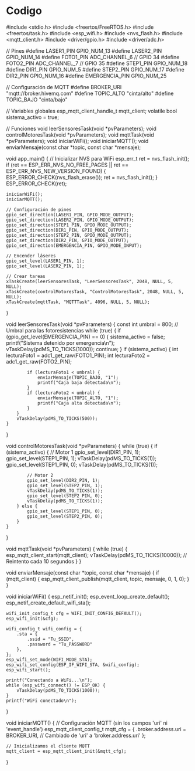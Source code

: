 # Codigo

#include <stdio.h>
#include <freertos/FreeRTOS.h>
#include <freertos/task.h>
#include <esp_wifi.h>
#include <nvs_flash.h>
#include <mqtt_client.h>
#include <driver/gpio.h>
#include <driver/adc.h>

// Pines
#define LASER1_PIN GPIO_NUM_13
#define LASER2_PIN GPIO_NUM_14
#define FOTO1_PIN ADC_CHANNEL_6  // GPIO 34
#define FOTO2_PIN ADC_CHANNEL_7  // GPIO 35
#define STEP1_PIN GPIO_NUM_18
#define DIR1_PIN GPIO_NUM_5
#define STEP2_PIN GPIO_NUM_17
#define DIR2_PIN GPIO_NUM_16
#define EMERGENCIA_PIN GPIO_NUM_25

// Configuración de MQTT
#define BROKER_URI "mqtt://broker.hivemq.com"
#define TOPIC_ALTO "cinta/alto"
#define TOPIC_BAJO "cinta/bajo"

// Variables globales
esp_mqtt_client_handle_t mqtt_client;
volatile bool sistema_activo = true;

// Funciones
void leerSensoresTask(void *pvParameters);
void controlMotoresTask(void *pvParameters);
void mqttTask(void *pvParameters);
void iniciarWiFi();
void iniciarMQTT();
void enviarMensaje(const char *topic, const char *mensaje);

void app_main() {
    // Inicializar NVS para WiFi
    esp_err_t ret = nvs_flash_init();
    if (ret == ESP_ERR_NVS_NO_FREE_PAGES || ret == ESP_ERR_NVS_NEW_VERSION_FOUND) {
        ESP_ERROR_CHECK(nvs_flash_erase());
        ret = nvs_flash_init();
    }
    ESP_ERROR_CHECK(ret);

    iniciarWiFi();
    iniciarMQTT();

    // Configuración de pines
    gpio_set_direction(LASER1_PIN, GPIO_MODE_OUTPUT);
    gpio_set_direction(LASER2_PIN, GPIO_MODE_OUTPUT);
    gpio_set_direction(STEP1_PIN, GPIO_MODE_OUTPUT);
    gpio_set_direction(DIR1_PIN, GPIO_MODE_OUTPUT);
    gpio_set_direction(STEP2_PIN, GPIO_MODE_OUTPUT);
    gpio_set_direction(DIR2_PIN, GPIO_MODE_OUTPUT);
    gpio_set_direction(EMERGENCIA_PIN, GPIO_MODE_INPUT);

    // Encender láseres
    gpio_set_level(LASER1_PIN, 1);
    gpio_set_level(LASER2_PIN, 1);

    // Crear tareas
    xTaskCreate(leerSensoresTask, "LeerSensoresTask", 2048, NULL, 5, NULL);
    xTaskCreate(controlMotoresTask, "ControlMotoresTask", 2048, NULL, 5, NULL);
    xTaskCreate(mqttTask, "MQTTTask", 4096, NULL, 5, NULL);
}

void leerSensoresTask(void *pvParameters) {
    const int umbral = 800;  // Umbral para las fotoresistencias
    while (true) {
        if (gpio_get_level(EMERGENCIA_PIN) == 0) {
            sistema_activo = false;
            printf("Sistema detenido por emergencia\n");
            vTaskDelay(pdMS_TO_TICKS(1000));
            continue;
        }
        if (sistema_activo) {
            int lecturaFoto1 = adc1_get_raw(FOTO1_PIN);
            int lecturaFoto2 = adc1_get_raw(FOTO2_PIN);

            if (lecturaFoto1 < umbral) {
                enviarMensaje(TOPIC_BAJO, "1");
                printf("Caja baja detectada\n");
            }
            if (lecturaFoto2 < umbral) {
                enviarMensaje(TOPIC_ALTO, "1");
                printf("Caja alta detectada\n");
            }
        }
        vTaskDelay(pdMS_TO_TICKS(500));
    }
}

void controlMotoresTask(void *pvParameters) {
    while (true) {
        if (sistema_activo) {
            // Motor 1
            gpio_set_level(DIR1_PIN, 1);
            gpio_set_level(STEP1_PIN, 1);
            vTaskDelay(pdMS_TO_TICKS(1));
            gpio_set_level(STEP1_PIN, 0);
            vTaskDelay(pdMS_TO_TICKS(1));

            // Motor 2
            gpio_set_level(DIR2_PIN, 1);
            gpio_set_level(STEP2_PIN, 1);
            vTaskDelay(pdMS_TO_TICKS(1));
            gpio_set_level(STEP2_PIN, 0);
            vTaskDelay(pdMS_TO_TICKS(1));
        } else {
            gpio_set_level(STEP1_PIN, 0);
            gpio_set_level(STEP2_PIN, 0);
        }
    }
}

void mqttTask(void *pvParameters) {
    while (true) {
        esp_mqtt_client_start(mqtt_client);
        vTaskDelay(pdMS_TO_TICKS(10000));  // Reintento cada 10 segundos
    }
}

void enviarMensaje(const char *topic, const char *mensaje) {
    if (mqtt_client) {
        esp_mqtt_client_publish(mqtt_client, topic, mensaje, 0, 1, 0);
    }
}

void iniciarWiFi() {
    esp_netif_init();
    esp_event_loop_create_default();
    esp_netif_create_default_wifi_sta();

    wifi_init_config_t cfg = WIFI_INIT_CONFIG_DEFAULT();
    esp_wifi_init(&cfg);

    wifi_config_t wifi_config = {
        .sta = {
            .ssid = "Tu_SSID",
            .password = "Tu_PASSWORD"
        },
    };
    esp_wifi_set_mode(WIFI_MODE_STA);
    esp_wifi_set_config(ESP_IF_WIFI_STA, &wifi_config);
    esp_wifi_start();

    printf("Conectando a WiFi...\n");
    while (esp_wifi_connect() != ESP_OK) {
        vTaskDelay(pdMS_TO_TICKS(1000));
    }
    printf("WiFi conectado\n");
}

void iniciarMQTT() {
    // Configuración MQTT (sin los campos 'uri' ni 'event_handle')
    esp_mqtt_client_config_t mqtt_cfg = {
        .broker.address.uri = BROKER_URI,  // Cambiado de 'uri' a 'broker.address.uri'
    };

    // Inicializamos el cliente MQTT
    mqtt_client = esp_mqtt_client_init(&mqtt_cfg);
}
